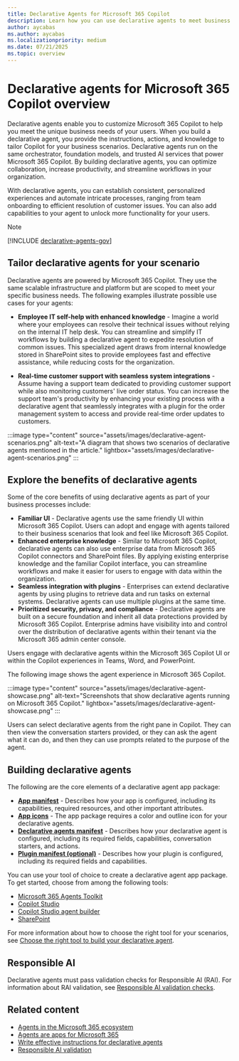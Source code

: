 ```yaml
---
title: Declarative Agents for Microsoft 365 Copilot
description: Learn how you can use declarative agents to meet business needs. Declarative agents customize Microsoft 365 Copilot via instructions, actions, and knowledge.
author: aycabas
ms.author: aycabas
ms.localizationpriority: medium
ms.date: 07/21/2025
ms.topic: overview
---
```


# Declarative agents for Microsoft 365 Copilot overview

Declarative agents enable you to customize Microsoft 365 Copilot to help you meet the unique business needs of your users. When you build a declarative agent, you provide the instructions, actions, and knowledge to tailor Copilot for your business scenarios. Declarative agents run on the same orchestrator, foundation models, and trusted AI services that power Microsoft 365 Copilot. By building declarative agents, you can optimize collaboration, increase productivity, and streamline workflows in your organization.

With declarative agents, you can establish consistent, personalized experiences and automate intricate processes, ranging from team onboarding to efficient resolution of customer issues. You can also add capabilities to your agent to unlock more functionality for your users.

> [!NOTE]
> [!INCLUDE [declarative-agents-gov](includes/declarative-agents-gov.md)]

## Tailor declarative agents for your scenario

Declarative agents are powered by Microsoft 365 Copilot. They use the same scalable infrastructure and platform but are scoped to meet your specific business needs. The following examples illustrate possible use cases for your agents:

- **Employee IT self-help with enhanced knowledge** - Imagine a world where your employees can resolve their technical issues without relying on the internal IT help desk. You can streamline and simplify IT workflows by building a declarative agent to expedite resolution of common issues. This specialized agent draws from internal knowledge stored in SharePoint sites to provide employees fast and effective assistance, while reducing costs for the organization.

- **Real-time customer support with seamless system integrations** - Assume having a support team dedicated to providing customer support while also monitoring customers' live order status. You can increase the support team's productivity by enhancing your existing process with a declarative agent that seamlessly integrates with a plugin for the order management system to access and provide real-time order updates to customers.

:::image type="content" source="assets/images/declarative-agent-scenarios.png" alt-text="A diagram that shows two scenarios of declarative agents mentioned in the article." lightbox="assets/images/declarative-agent-scenarios.png" :::

## Explore the benefits of declarative agents

Some of the core benefits of using declarative agents as part of your business processes include:

- **Familiar UI** - Declarative agents use the same friendly UI within Microsoft 365 Copilot. Users can adopt and engage with agents tailored to their business scenarios that look and feel like Microsoft 365 Copilot.
- **Enhanced enterprise knowledge** - Similar to Microsoft 365 Copilot, declarative agents can also use enterprise data from Microsoft 365 Copilot connectors and SharePoint files. By applying existing enterprise knowledge and the familiar Copilot interface, you can streamline workflows and make it easier for users to engage with data within the organization.
- **Seamless integration with plugins** - Enterprises can extend declarative agents by using plugins to retrieve data and run tasks on external systems. Declarative agents can use multiple plugins at the same time.
- **Prioritized security, privacy, and compliance** - Declarative agents are built on a secure foundation and inherit all data protections provided by Microsoft 365 Copilot. Enterprise admins have visibility into and control over the distribution of declarative agents within their tenant via the Microsoft 365 admin center console.

Users engage with declarative agents within the Microsoft 365 Copilot UI or within the Copilot experiences in Teams, Word, and PowerPoint.

The following image shows the agent experience in Microsoft 365 Copilot.

:::image type="content" source="assets/images/declarative-agent-showcase.png" alt-text="Screenshots that show declarative agents running on Microsoft 365 Copilot." lightbox="assets/images/declarative-agent-showcase.png" :::

Users can select declarative agents from the right pane in Copilot. They can then view the conversation starters provided, or they can ask the agent what it can do, and then they can use prompts related to the purpose of the agent.

## Building declarative agents

The following are the core elements of a declarative agent app package:

- [**App manifest**](/microsoft-365/extensibility/schema) - Describes how your app is configured, including its capabilities, required resources, and other important attributes.
- [**App icons**](/microsoft-365-copilot/extensibility/agents-are-apps#app-icons) - The app package requires a color and outline icon for your declarative agents.
- [**Declarative agents manifest**](declarative-agent-manifest-1.5.md) - Describes how your declarative agent is configured, including its required fields, capabilities, conversation starters, and actions.
- [**Plugin manifest (optional)**](/microsoft-365-copilot/extensibility/overview-api-plugins) - Describes how your plugin is configured, including its required fields and capabilities.

You can use your tool of choice to create a declarative agent app package. To get started, choose from among the following tools:

- [Microsoft 365 Agents Toolkit](https://aka.ms/M365AgentsToolkit)
- [Copilot Studio](/microsoft-copilot-studio/microsoft-copilot-extend-copilot-extensions?context=/microsoft-365-copilot/extensibility/context)
- [Copilot Studio agent builder](copilot-studio-agent-builder.md)
- [SharePoint](/sharepoint/get-started-sharepoint-agents)

For more information about how to choose the right tool for your scenarios, see [Choose the right tool to build your declarative agent](./declarative-agent-tool-comparison.md).

## Responsible AI

Declarative agents must pass validation checks for Responsible AI (RAI). For information about RAI validation, see [Responsible AI validation checks](rai-validation.md).

## Related content

- [Agents in the Microsoft 365 ecosystem](ecosystem.md)
- [Agents are apps for Microsoft 365](agents-are-apps.md)
- [Write effective instructions for declarative agents](declarative-agent-instructions.md)
- [Responsible AI validation](rai-validation.md)
